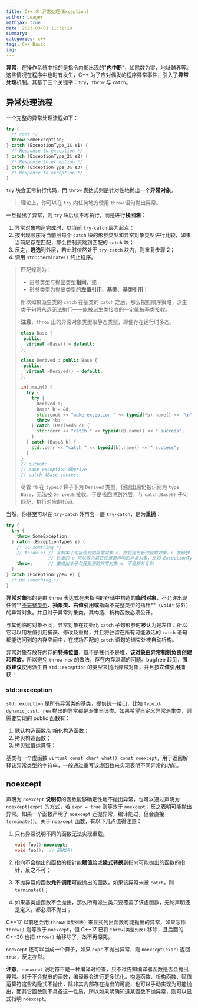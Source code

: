 ```yaml
---
title: C++ の 异常处理(Exception)
author: Leager
mathjax: true
date: 2023-03-01 11:31:18
summary:
categories: c++
tags: C++ Basic
img:
---
```


**异常**，在操作系统中指的是指令内部出现的"**内中断**"，如除数为零，地址越界等。这些情况在程序中也时有发生，C++ 为了应对偶发的程序异常事件，引入了**异常处理**机制。其基于三个关键字：`try`，`throw` 与 `catch`。

<!--more-->

## 异常处理流程

一个完整的异常处理流程如下：

```cpp 异常处理
try {
  /* code */
  throw SomeException;
} catch (ExceptionType_1& e1) {
  /* Response to exception */
} catch (ExceptionType_2& e2) {
  /* Response to exception */
} catch (ExceptionType_3& e3) {
  /* Response to exception */
}
```

`try` 块会正常执行代码，而 `throw` 表达式则是针对性地抛出一个**异常对象**。

> 理论上，你可以在 `try` 内任何地方使用 `throw` 语句抛出异常。

一旦抛出了异常，则 `try` 块后续不再执行，而是进行**栈回溯**：

1. 异常对象构造完成时，以当前 `try-catch` 层为起点；
2. 按出现顺序将当前层每个 `catch` 块的形参类型和异常对象类型进行比较，如果当前层存在匹配，那么控制流跳到匹配的 `catch` 块；
3. 反之，**逃逸**到外层，若此时依然处于 `try-catch` 块内，则重复步骤 2；
4. 调用 `std::terminate()` 终止程序。

> 匹配规则为：
>
> - 形参类型与抛出类型**相同**，或
> - 形参类型为抛出类型的**左值引用**、**基类**、**基类引用**；
>
> 所以如果派生类的 `catch` 在基类的 `catch` 之后，那么按照顺序策略，派生类子句将永远无法执行——能被派生类接收的一定能被基类接收。
>
> **注意**，`throw` 出的异常对象类型取静态类型，即便存在运行时多态。
>
> ```cpp 取静态类型
> class Base {
>  public:
>   virtual ~Base() = default;
> };
>
> class Derived : public Base {
>  public:
>   virtual ~Derived() = default;
> };
>
> int main() {
>   try {
>     try {
>       Derived d;
>       Base* b = &d;
>       std::cout << "make exception " << typeid(*b).name() << '\n';
>       throw *b;
>     } catch (Derived& d) {
>       std::cerr << "catch " << typeid(d).name() << " success";
>     }
>   } catch (Base& b) {
>     std::cerr << "catch " << typeid(b).name() << " success";
>   }
> }
> // output:
> // make exception 6Derive
> // catch 4Base success
> ```
>
> 尽管 `*b` 在 `typeid` 算子下为 `Derived` 类型，但抛出后仍被识别为 `type Base`，无法被 `Derived&` 接收。于是栈回溯到外层，与 `catch(Base&)` 子句匹配，执行对应的代码。

当然，你甚至可以在 `try-catch` 外再套一层 `try-catch`，是为**重抛**：

```cpp 重抛
try {
  try {
    throw SomeException;
  } catch (ExceptionType& e) {
    /* Do somthing */
    // throw e; // 复制本子句接受到的异常对象 e，然后抛出新的异常对象，e 被释放
                // 这里的 e 可以改为其它任意新声明的异常对象，比如 ExceptionType e1; throw e1;
    throw;      // 重抛出本子句接受到的异常对象 e，不会额外复制
  }
} catch (ExceptionType& e) {
  /* Do something */
}
```

**异常对象**指的是由 `throw` 表达式在未指明的存储中构造的**临时对象**，不允许出现任何**[不完整类型](https://zh.cppreference.com/w/cpp/language/type#.E4.B8.8D.E5.AE.8C.E6.95.B4.E7.B1.BB.E5.9E.8B)**、**抽象类**、**右值引用**或**指向不完整类型的指针**（`void*` 除外）的异常对象。并且对于异常对象类，其构造、析构函数必须公开。

与其他临时对象不同，异常对象在初始化 `catch` 子句形参时被认为是左值，所以它可以用左值引用捕获、修改及重抛，并且将驻留在所有可能激活的 `catch` 语句都能访问到的内存空间中，在成功匹配的 `catch` 语句的结束处被自动析构。

异常对象存放在内存的**特殊位置**，既不是栈也不是堆，**该对象由异常机制负责创建和释放**，所以避免 `throw new` 的做法，存在内存泄漏的问题。bugfree 起见，**强烈建议**使用派生自 `std::exception` 的类型来抛出异常对象，并且按**左值引用**捕获！

### std::excecption

`std::exception` 是所有异常类的基类，提供统一接口，比如 `typeid`、`dynamic_cast`、`new` 抛出的异常都是派生自该类。如果希望自定义异常派生类，则需要实现的 public 函数有：

1. 默认构造函数/初始化构造函数；
2. 拷贝构造函数；
3. 拷贝赋值运算符；

基类有一个虚函数 `virtual const char* what() const noexcept`，用于返回解释该异常类型的字符串，一般通过重写该虚函数来实现表明不同异常的功能。

## noexcept

声明为 `noexcept` **说明符**的函数能够确定性地不抛出异常，也可以通过声明为 `noexcept(expr)` 的方式，若 `expr = true` 则等效于 `noexcept`；反之表明可能抛出异常。如果一个函数声明了 `noexcept` 还抛异常，编译能过，但会直接 `terminate()`。关于 `noexcept` 函数，有以下几点值得注意：

1. 只有异常说明不同的函数无法实现重载。

    ```cpp
    void foo() noexcept;
    void foo();  // ERROR!
    ```

2. 指向不会抛出的函数的指针能**赋值**给或**隐式转换**到指向可能抛出的函数的指针，反之不可；
3. 不抛异常的函数**允许调用**可能抛出的函数，如果该异常未被 `catch`，则 `terminate()`；
4. 如果基类虚函数不会抛出，那么所有派生类只要覆盖了该虚函数，无论声明还是定义，都必须不抛出；

C++17 以前还会用 `throw(类型列表)` 来显式列出函数可能抛出的异常，如果写作 `throw()` 则等效于 `noexcept`，但 C++17 已将 `throw(类型列表)` 移除，且后面的 C++20 也把 `throw()` 给移除了，故不再深究。

`noexcept` 还可以当成一个算子，如果 `expr` 不抛出异常，则 `noexcept(expr)` 返回 `true`，反之亦然。

**注意**，`noexcept` 说明符不是一种编译时检查，只不过告知编译器函数是否会抛出异常。对于不会抛出的函数，编译器会进行更多优化。构造函数、析构函数、赋值运算符这些均隐式不抛出，除非其内部存在抛出的可能，也可以手动实现为可能抛出，而其它函数则不具备这一性质，所以如果明确知道某函数不抛异常，则可以显式指明 `noexcept`。
